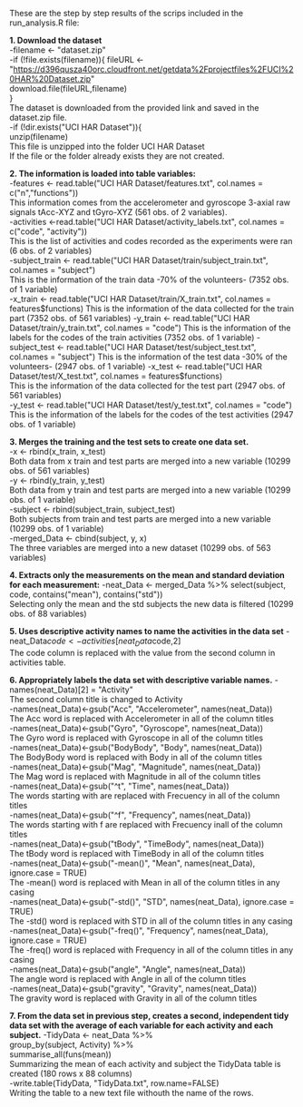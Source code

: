 These are the step by step results of the scrips included in the run_analysis.R file:  
  
**1. Download the dataset**  
     -filename <- "dataset.zip"  
     -if (!file.exists(filename)){
       fileURL <- "https://d396qusza40orc.cloudfront.net/getdata%2Fprojectfiles%2FUCI%20HAR%20Dataset.zip"    
       download.file(fileURL,filename)  
     }  
     The dataset is downloaded from the provided link and saved in the dataset.zip file.  
     -if (!dir.exists("UCI HAR Dataset")){  
       unzip(filename)  
     This file is unzipped into the folder UCI HAR Dataset    
     If the file or the folder already exists they are not created.    

      
**2. The information is loaded into table variables:**  
     -features <- read.table("UCI HAR Dataset/features.txt", col.names = c("n","functions"))  
     	This information comes from the accelerometer and gyroscope 3-axial raw signals tAcc-XYZ 	and tGyro-XYZ (561 obs. of  2 variables).   
     -activities <-read.table("UCI HAR Dataset/activity_labels.txt", col.names = c("code", "activity"))  
    	This is the list of activities and codes recorded as the experiments were ran (6 obs. of 2 	variables)   
     -subject_train <- read.table("UCI HAR Dataset/train/subject_train.txt", col.names = "subject")  
	This is the information of the train data -70% of the volunteers- (7352 obs. of 1 variable)	  
     -x_train <- read.table("UCI HAR Dataset/train/X_train.txt", col.names = features$functions)  
	This is the information of the data collected for the train part (7352 obs. of 561 variables)  
     -y_train <- read.table("UCI HAR Dataset/train/y_train.txt", col.names = "code")  
	This is the information of the labels for the codes of the train activities (7352 obs. of 1 variable)  
     -subject_test <- read.table("UCI HAR Dataset/test/subject_test.txt", col.names = "subject")  
	This is the information of the test data -30% of the volunteers- (2947 obs. of 1 variable)  
     -x_test <- read.table("UCI HAR Dataset/test/X_test.txt", col.names = features$functions)  
	This is the information of the data collected for the test part (2947 obs. of 561 variables)  
     -y_test <- read.table("UCI HAR Dataset/test/y_test.txt", col.names = "code")  
	This is the information of the labels for the codes of the test activities (2947 obs. of 1 variable)  


**3. Merges the training and the test sets to create one data set.**  
     -x <- rbind(x_train, x_test)  
	Both data from x train and test parts are merged into a new variable (10299 obs. of 561 variables)  
     -y <- rbind(y_train, y_test)  
	Both data from y train and test parts are merged into a new variable (10299 obs. of 1 variable)  
     -subject <- rbind(subject_train, subject_test)  
	Both subjects from train and test parts are merged into a new variable (10299 obs. of 1 variable)  	
     -merged_Data <- cbind(subject, y, x)  
	The three variables are merged into a new dataset (10299 obs. of 563 variables)  

**4. Extracts only the measurements on the mean and standard deviation for each measurement:**
     -neat_Data <- merged_Data %>% select(subject, code, contains("mean"), contains("std"))  
	Selecting only the mean and the std subjects the new data is filtered (10299 obs. of 88 variables)  

**5. Uses descriptive activity names to name the activities in the data set**
     -neat_Data$code <- activities[neat_Data$code,2]  
	The code column is replaced with the value from the second column in activities table.   

**6. Appropriately labels the data set with descriptive variable names.**
     -names(neat_Data)[2] = "Activity"  
	 The second column title is changed to Activity  
     -names(neat_Data)<-gsub("Acc", "Accelerometer", names(neat_Data))  
	 The Acc word is replaced with Accelerometer in all of the column titles	  
     -names(neat_Data)<-gsub("Gyro", "Gyroscope", names(neat_Data))  
	 The Gyro word is replaced with Gyroscope in all of the column titles	  
     -names(neat_Data)<-gsub("BodyBody", "Body", names(neat_Data))  
	 The BodyBody word is replaced with Body in all of the column titles	  
     -names(neat_Data)<-gsub("Mag", "Magnitude", names(neat_Data))  
	 The Mag word is replaced with Magnitude in all of the column titles  
     -names(neat_Data)<-gsub("^t", "Time", names(neat_Data))  
	 The words starting with are replaced with Frecuency in all of the column titles  
     -names(neat_Data)<-gsub("^f", "Frequency", names(neat_Data))  
	 The words starting with f are replaced with Frecuency inall of the column titles  
     -names(neat_Data)<-gsub("tBody", "TimeBody", names(neat_Data))  
	 The tBody word is replaced with TimeBody in all of the column titles  
     -names(neat_Data)<-gsub("-mean()", "Mean", names(neat_Data), ignore.case = TRUE)  
	 The -mean() word is replaced with Mean in all of the column titles in any casing  
     -names(neat_Data)<-gsub("-std()", "STD", names(neat_Data), ignore.case = TRUE)  
	 The -std() word is replaced with STD in all of the column titles in any casing  
     -names(neat_Data)<-gsub("-freq()", "Frequency", names(neat_Data), ignore.case = TRUE)  
	 The -freq() word is replaced with Frequency in all of the column titles in any casing  
     -names(neat_Data)<-gsub("angle", "Angle", names(neat_Data))  
	 The angle word is replaced with Angle in all of the column titles  
     -names(neat_Data)<-gsub("gravity", "Gravity", names(neat_Data))  
	 The gravity word is replaced with Gravity in all of the column titles  
		
**7. From the data set in previous step, creates a second, independent tidy data set with the average of each variable for each activity and each subject.**
     -TidyData <- neat_Data %>%  
        group_by(subject, Activity) %>%  
        summarise_all(funs(mean))  
	Summarizing the mean of each activity and subject the TidyData table is created (180 rows x 88 columns)  
     -write.table(TidyData, "TidyData.txt", row.name=FALSE)  
	Writing the table to a new text file withouth the name of the rows.  
